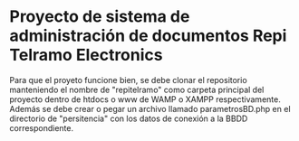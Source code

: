 # Proyecto de sistema de administración de documentos Repi Telramo Electronics
Para que el proyeto funcione bien, se debe clonar el repositorio manteniendo el nombre de "repitelramo" como carpeta principal del proyecto dentro de htdocs o www de WAMP o XAMPP respectivamente.\
Además se debe crear o pegar un archivo llamado parametrosBD.php en el directorio de "persitencia" con los datos de conexión a la BBDD correspondiente.
